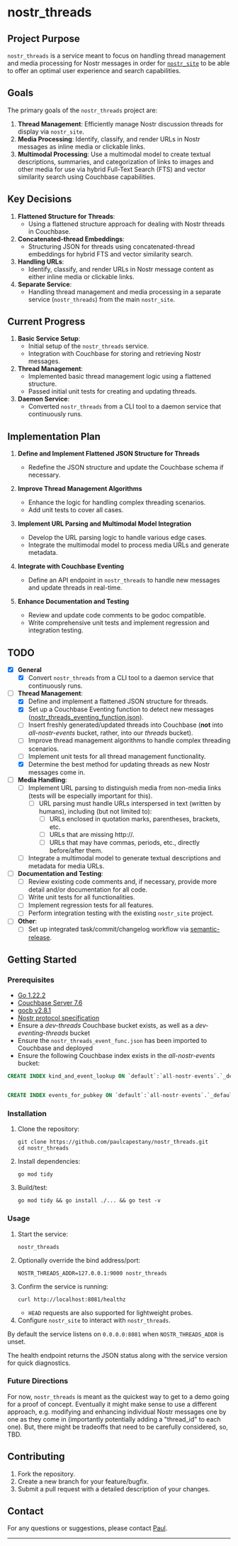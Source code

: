 # nostr_threads

## Project Purpose
`nostr_threads` is a service meant to focus on handling thread management and media processing for Nostr messages in order for [`nostr_site`](http://github.com/paulcapestany/nostr_site) to be able to offer an optimal user experience and search capabilities.

## Goals

The primary goals of the `nostr_threads` project are:

1. **Thread Management**: Efficiently manage Nostr discussion threads for display via `nostr_site`.
2. **Media Processing**: Identify, classify, and render URLs in Nostr messages as inline media or clickable links.
3. **Multimodal Processing**: Use a multimodal model to create textual descriptions, summaries, and categorization of links to images and other media for use via hybrid Full-Text Search (FTS) and vector similarity search using Couchbase capabilities.

## Key Decisions

1. **Flattened Structure for Threads**:
   - Using a flattened structure approach for dealing with Nostr threads in Couchbase.
2. **Concatenated-thread Embeddings**:
   - Structuring JSON for threads using concatenated-thread embeddings for hybrid FTS and vector similarity search.
3. **Handling URLs**:
   - Identify, classify, and render URLs in Nostr message content as either inline media or clickable links.
4. **Separate Service**:
   - Handling thread management and media processing in a separate service (`nostr_threads`) from the main `nostr_site`.

## Current Progress

1. **Basic Service Setup**:
   - Initial setup of the `nostr_threads` service.
   - Integration with Couchbase for storing and retrieving Nostr messages.
2. **Thread Management**:
   - Implemented basic thread management logic using a flattened structure.
   - Passed initial unit tests for creating and updating threads.
3. **Daemon Service**:
   - Converted `nostr_threads` from a CLI tool to a daemon service that continuously runs.

## Implementation Plan

1. **Define and Implement Flattened JSON Structure for Threads**
   - Redefine the JSON structure and update the Couchbase schema if necessary.

2. **Improve Thread Management Algorithms**
   - Enhance the logic for handling complex threading scenarios.
   - Add unit tests to cover all cases.

3. **Implement URL Parsing and Multimodal Model Integration**
   - Develop the URL parsing logic to handle various edge cases.
   - Integrate the multimodal model to process media URLs and generate metadata.

4. **Integrate with Couchbase Eventing**
   - Define an API endpoint in `nostr_threads` to handle new messages and update threads in real-time.

5. **Enhance Documentation and Testing**
   - Review and update code comments to be godoc compatible.
   - Write comprehensive unit tests and implement regression and integration testing.

## TODO
- [x] **General**
  - [x] Convert `nostr_threads` from a CLI tool to a daemon service that continuously runs.
- [ ] **Thread Management**:
  - [x] Define and implement a flattened JSON structure for threads.
  - [x] Set up a Couchbase Eventing function to detect new messages ([nostr_threads_eventing_function.json](nostr_threads_eventing_function.json)).
  - [ ] Insert freshly generated/updated threads into Couchbase (**not** into *all-nostr-events* bucket, rather, into our *threads* bucket).
  - [ ] Improve thread management algorithms to handle complex threading scenarios.
  - [ ] Implement unit tests for all thread management functionality.
  - [x] Determine the best method for updating threads as new Nostr messages come in.
- [ ] **Media Handling**:
  - [ ] Implement URL parsing to distinguish media from non-media links (tests will be especially important for this).
    - [ ] URL parsing must handle URLs interspersed in text (written by humans), including (but not limited to):
      - [ ] URLs enclosed in quotation marks, parentheses, brackets, etc.
      - [ ] URLs that are missing http://.
      - [ ] URLs that may have commas, periods, etc., directly before/after them.
  - [ ] Integrate a multimodal model to generate textual descriptions and metadata for media URLs.
- [ ] **Documentation and Testing**:
  - [ ] Review existing code comments and, if necessary, provide more detail and/or documentation for all code.
  - [ ] Write unit tests for all functionalities.
  - [ ] Implement regression tests for all features.
  - [ ] Perform integration testing with the existing `nostr_site` project.
- [ ] **Other**:
  - [ ] Set up integrated task/commit/changelog workflow via [semantic-release](https://github.com/go-semantic-release/semantic-release).

## Getting Started

### Prerequisites
- [Go 1.22.2](https://golang.org/dl/)
- [Couchbase Server 7.6](https://www.couchbase.com/downloads)
- [gocb v2.8.1](https://github.com/couchbase/gocb)
- [Nostr protocol specification](https://github.com/nostr-protocol/nips)
- Ensure a *dev-threads* Couchbase bucket exists, as well as a *dev-eventing-threads* bucket
- Ensure the `nostr_threads_event_func.json` has been imported to Couchbase and deployed
- Ensure the following Couchbase index exists in the *all-nostr-events* bucket:
```sql
CREATE INDEX kind_and_event_lookup ON `default`:`all-nostr-events`.`_default`.`_default`(`kind`,(distinct (array (`t`[1]) for `t` in `tags` when ((`t`[0]) = "e") end))) PARTITION BY HASH(META().id) WITH {"num_replica": 1}


CREATE INDEX events_for_pubkey ON `default`:`all-nostr-events`.`_default`.`_default`(`pubkey`) PARTITION BY HASH(`pubkey`) WITH {"num_replica": 1}
```

### Installation
1. Clone the repository:
    ```shell
    git clone https://github.com/paulcapestany/nostr_threads.git
    cd nostr_threads
    ```
2. Install dependencies:
    ```shell
    go mod tidy
    ```
3. Build/test:
   ```shell
   go mod tidy && go install ./... && go test -v
   ``` 

### Usage
1. Start the service:
    ```shell
    nostr_threads
    ```
2. Optionally override the bind address/port:
    ```shell
    NOSTR_THREADS_ADDR=127.0.0.1:9000 nostr_threads
    ```
3. Confirm the service is running:
    ```shell
    curl http://localhost:8081/healthz
    ```
   - `HEAD` requests are also supported for lightweight probes.
4. Configure `nostr_site` to interact with `nostr_threads`.

By default the service listens on `0.0.0.0:8081` when `NOSTR_THREADS_ADDR` is unset.

The health endpoint returns the JSON status along with the service version for quick diagnostics.

### Future Directions

For now, `nostr_threads` is meant as the quickest way to get to a demo going for a proof of concept. Eventually it might make sense to use a different approach, e.g. modifying and enhancing individual Nostr messages one by one as they come in (importantly potentially adding a "thread_id" to each one). But, there might be tradeoffs that need to be carefully considered, so, TBD.

## Contributing
1. Fork the repository.
2. Create a new branch for your feature/bugfix.
3. Submit a pull request with a detailed description of your changes.

## Contact

For any questions or suggestions, please contact [Paul](http://github.com/paulcapestany).


---
